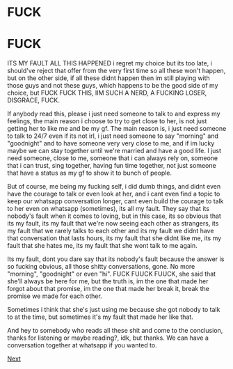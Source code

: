 # FUCK
# FUCK

ITS MY FAULT ALL THIS HAPPENED
i regret my choice but its too late, i should've reject that offer from the very first time so all these won't happen, but on the other side, if all these didnt happen then im still playing with those guys and not these guys, which happens to be the good side of my choice, but FUCK FUCK THIS, IIM SUCH A NERD, A FUCKING LOSER, DISGRACE, FUCK.

If anybody read this, please i just need someone to talk to and express my feelings, the main reason i choose to try to get close to her, is not just getting her to like me and be my gf. The main reason is, i just need someone to talk to 24/7 even if its not irl, i just need someone to say "morning" and "goodnight" and to have someone very very close to me, and if im lucky maybe we can stay together until we're married and have a good life. I just need someone, close to me, someone that i can always rely on, someone that i can trust, sing together, having fun time together, not just someone that have a status as my gf to show it to bunch of people.

But of course, me being my fucking self, i did dumb things, and didnt even have the courage to talk or even look at her, and i cant even find a topic to keep our whatsapp conversation longer, cant even build the courage to talk to her even on whatsapp (sometimes), its all my fault. They say that its nobody's fault when it comes to loving, but in this case, its so obvious that its my fault, its my fault that we're now seeing each other as strangers, its my fault that we rarely talks to each other and its my fault we didnt have that conversation that lasts hours, its my fault that she didnt like me, its my fault that she hates me, its my fault that she wont talk to me again.


Its my fault, dont you dare say that its nobody's fault because the answer is so fucking obvious, all those shitty conversations, gone. No more "morning", "goodnight" or even "hi". FUCK FUUCK FUUCK, she said that she'll always be here for me, but the truth is, im the one that made her forgot about that promise, im the one that made her break it, break the promise we made for each other.

Sometimes i think that she's just using me because she got nobody to talk to at the time, but sometimes it's my fault that made her like that. 

And hey to somebody who reads all these shit and come to the conclusion, thanks for listening or maybe reading?, idk, but thanks. We can have a conversation together at whatsapp if you wanted to.


[Next](https://github.com/foryou-nad/foryou-nad.github.io/blob/dont-open/README2.md)
